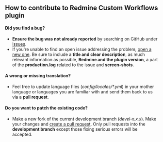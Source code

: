## How to contribute to Redmine Custom Workflows plugin

#### **Did you find a bug?**

* **Ensure the bug was not already reported** by searching on GitHub under [Issues](https://github.com/anteo/redmine_custom_workflows/issues).
* If you're unable to find an open issue addressing the problem, [open a new one](https://github.com/anteo/redmine_custom_workflows/issues/new). Be sure to include a **title and clear description**, as much relevant information as possible, **Redmine and the plugin version**, a part of the **production.log** related to the issue and **screen-shots**.

#### **A wrong or missing translation?**

* Feel free to update language files (_config/locales/*.yml_) in your mother language or languages you are familiar with and send them back to us via a **pull request**.

#### **Do you want to patch the existing code?**

* Make a new fork of the current development branch (_devel-x.x.x_). Make your changes and [create a pull request](https://github.com/anteo/redmine_custom_workflows/compare). Only pull requests into the **development branch** except those fixing serious errors will be accepted.
